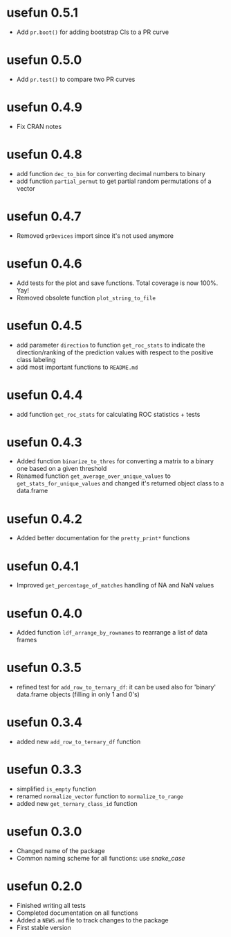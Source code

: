 # usefun 0.5.1

- Add `pr.boot()` for adding bootstrap CIs to a PR curve

# usefun 0.5.0

- Add `pr.test()` to compare two PR curves

# usefun 0.4.9

- Fix CRAN notes

# usefun 0.4.8

- add function `dec_to_bin` for converting decimal numbers to binary
- add function `partial_permut` to get partial random permutations of a vector

# usefun 0.4.7

- Removed `grDevices` import since it's not used anymore

# usefun 0.4.6

- Add tests for the plot and save functions. Total coverage is now 100%. Yay!
- Removed obsolete function `plot_string_to_file`

# usefun 0.4.5

- add parameter `direction` to function `get_roc_stats` to indicate the direction/ranking of the prediction values with respect to the positive class labeling
- add most important functions to `README.md`

# usefun 0.4.4

- add function `get_roc_stats` for calculating ROC statistics + tests

# usefun 0.4.3

- Added function `binarize_to_thres` for converting a matrix to a binary one based on a given threshold
- Renamed function `get_average_over_unique_values` to `get_stats_for_unique_values` and changed it's returned object class to a data.frame

# usefun 0.4.2

- Added better documentation for the `pretty_print*` functions

# usefun 0.4.1

- Improved `get_percentage_of_matches` handling of NA and NaN values

# usefun 0.4.0

- Added function `ldf_arrange_by_rownames` to rearrange a list of data frames

# usefun 0.3.5

- refined test for `add_row_to_ternary_df`: it can be used also for 
'binary' data.frame objects (filling in only 1 and 0's)

# usefun 0.3.4                                                                  
                                                                                
- added new `add_row_to_ternary_df` function

# usefun 0.3.3                                                                  
                                                                                
- simplified `is_empty` function                                                
- renamed `normalize_vector` function to `normalize_to_range`                   
- added new `get_ternary_class_id` function

# usefun 0.3.0                                                                  
                                                                                
- Changed name of the package                                                   
- Common naming scheme for all functions: use *snake_case*

# usefun 0.2.0

- Finished writing all tests
- Completed documentation on all functions
- Added a `NEWS.md` file to track changes to the package
- First stable version
